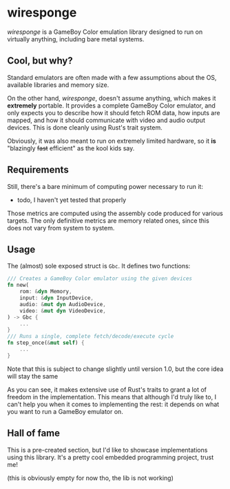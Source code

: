 # wiresponge

*wiresponge* is a GameBoy Color emulation library designed
to run on virtually anything, including bare metal systems.

## Cool, but why?
Standard emulators are often made with a few assumptions about the OS,
available libraries and memory size.

On the other hand, *wiresponge*, doesn't assume anything, which makes it
**extremely** portable.
It provides a complete GameBoy Color emulator, and only expects you
to describe how it should fetch ROM data, how inputs are mapped,
and how it should communicate with video and audio output devices. This is done
cleanly using Rust's trait system.

Obviously, it was also meant to run on extremely limited hardware,
so it **is** "blazingly ~~fast~~ efficient" as the kool kids say.

## Requirements
Still, there's a bare minimum of computing power necessary to run
it:
- todo, I haven't yet tested that properly

Those metrics are computed using the assembly code produced for various
targets. The only definitive metrics are memory related ones, since this does
not vary from system to system.

## Usage
The (almost) sole exposed struct is `Gbc`. It defines two functions:
```rust
/// Creates a GameBoy Color emulator using the given devices
fn new(
    rom: &dyn Memory,
    input: &dyn InputDevice,
    audio: &mut dyn AudioDevice, 
    video: &mut dyn VideoDevice,
) -> Gbc {
    ...
}
/// Runs a single, complete fetch/decode/execute cycle
fn step_once(&mut self) {
    ...
}
```
Note that this is subject to change slightly until version 1.0, but the core 
idea will stay the same

As you can see, it makes extensive use of Rust's traits to grant
a lot of freedom in the implementation. This means that although I'd
truly like to, I can't help you when it comes to implementing the
rest: it depends on what you want to run a GameBoy emulator on.

## Hall of fame
This is a pre-created section, but I'd like to showcase implementations
using this library. It's a pretty cool embedded programming project, trust me!

(this is obviously empty for now tho, the lib is not working)
